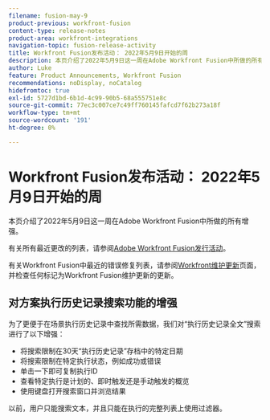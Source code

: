 ```yaml
---
filename: fusion-may-9
product-previous: workfront-fusion
content-type: release-notes
product-area: workfront-integrations
navigation-topic: fusion-release-activity
title: Workfront Fusion发布活动： 2022年5月9日开始的周
description: 本页介绍了2022年5月9日这一周在Adobe Workfront Fusion中所做的所有增强。
author: Luke
feature: Product Announcements, Workfront Fusion
recommendations: noDisplay, noCatalog
hidefromtoc: true
exl-id: 5727d1bd-6b1d-4c99-90b5-68a555751e8c
source-git-commit: 77ec3c007ce7c49ff760145fafcd7f62b273a18f
workflow-type: tm+mt
source-wordcount: '191'
ht-degree: 0%

---
```


# Workfront Fusion发布活动： 2022年5月9日开始的周

本页介绍了2022年5月9日这一周在Adobe Workfront Fusion中所做的所有增强。

有关所有最近更改的列表，请参阅[Adobe Workfront Fusion发行活动](/help/workfront-fusion/fusion-product-releases/fusion-release-activity.md)。

有关Workfront Fusion中最近的错误修复列表，请参阅[Workfront维护更新](https://experienceleague.adobe.com/docs/workfront-known-issues/releases/current-updates.html?lang=zh-Hans)页面，并检查任何标记为Workfront Fusion维护更新的更新。


## 对方案执行历史记录搜索功能的增强

为了更便于在场景执行历史记录中查找所需数据，我们对“执行历史记录全文”搜索进行了以下增强：

* 将搜索限制在30天“执行历史记录”存档中的特定日期
* 将搜索限制在特定执行状态，例如成功或错误
* 单击一下即可复制执行ID
* 查看特定执行是计划的、即时触发还是手动触发的概览
* 使用键盘打开搜索窗口并浏览结果

以前，用户只能搜索文本，并且只能在执行的完整列表上使用过滤器。
